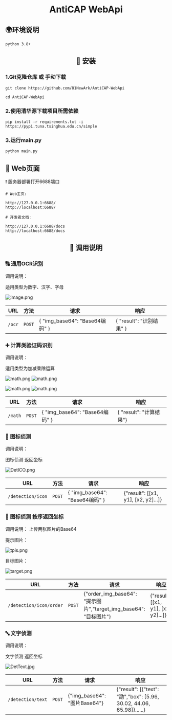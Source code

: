 <div align="center">

# AntiCAP WebApi

</div>

## 🌍环境说明
```
python 3.8+
```

<div align="center">

## 📁 安装

</div>

###  1.Git克隆仓库 或 手动下载

```
git clone https://github.com/81NewArk/AntiCAP-WebApi

cd AntiCAP-WebApi
```



### 2.使用清华源下载项目所需依赖
```
pip install -r requirements.txt -i https://pypi.tuna.tsinghua.edu.cn/simple
```


### 3.运行main.py
```
python main.py
```


## 🔧 Web页面
❗ 服务器部署打开6688端口

```
# Web主页:

http://127.0.0.1:6688/
http://localhost:6688/

# 开发者文档：

http://127.0.0.1:6688/docs
http://localhost:6688/docs
```
<div align="center">

## 📄 调用说明

</div>


### 🔠 通用OCR识别
调用说明：

适用类型为数字、汉字、字母

![image.png](https://img.picui.cn/free/2025/05/30/6839c849174f6.png)

| URL       | 方法  | 请求                           | 响应                   |
|-----------|----------|------------------------------|----------------------|
| `/ocr`    | `POST` | { "img_base64": "Base64编码" } | { "result": "识别结果" } |


### ➕ 计算类验证码识别
调用说明：

适用类型为加减乘除运算

![math.png](https://img.picui.cn/free/2025/05/30/6839ccef3f14d.png) ![math.png](https://img.picui.cn/free/2025/05/30/6839cd33974b1.png)

![math.png](https://img.picui.cn/free/2025/05/30/6839cd55380d3.png) ![math.png](https://img.picui.cn/free/2025/05/30/6839cda564683.png)

| URL    | 方法  | 请求                           | 响应                  |
|--------|----------|------------------------------|---------------------|
| `/math`    | `POST` | { "img_base64": "Base64编码" } | { "result": "计算结果"} |


### 🎯 图标侦测
调用说明：

图标侦测 返回坐标

![DetICO.png](https://img.picui.cn/free/2025/05/30/6839d08b04eaf.png)

| URL       | 方法  | 请求                           | 响应                                  |
|-----------|----------|------------------------------|-------------------------------------|
| `/detection/icon`    | `POST` | { "img_base64": "Base64编码" } | {"result": [[x1, y1], [x2, y2]...]} |


### 🎯 图标侦测 按序返回坐标
调用说明： 上传两张图片的Base64

提示图片：

![tpis.png](https://img.picui.cn/free/2025/05/30/6839d3026e2f3.png)

目标图片：

![target.png](https://img.picui.cn/free/2025/05/30/6839d08b04eaf.png)

| URL       | 方法  | 请求                                                       | 响应                                  |
|-----------|----------|----------------------------------------------------------|-------------------------------------|
| `/detection/icon/order`    | `POST` | {"order_img_base64": "提示图片","target_img_base64": "目标图片"} | {"result": [[x1, y1], [x2, y2]...]} |

### 🔤 文字侦测
调用说明：

文字侦测 返回坐标

![DetText.jpg](https://img.picui.cn/free/2025/05/30/6839d4771db7c.jpg)

| URL       | 方法  | 请求                         | 响应                                                            |
|-----------|----------|----------------------------|---------------------------------------------------------------|
| `/detection/text`    | `POST` | {"img_base64": "图片Base64"} | {"result": [{"text": "勘","box": [5.96, 30.02, 44.06, 65.98]}......} |

